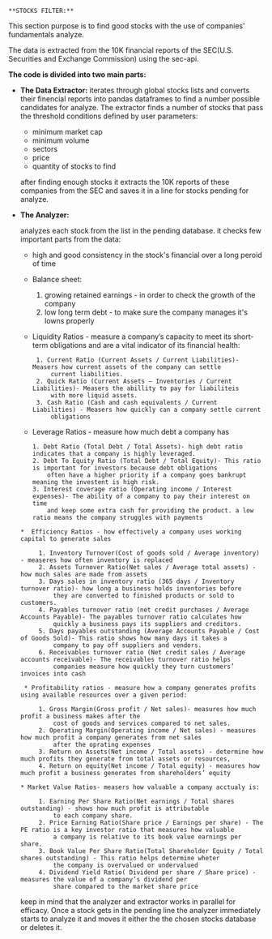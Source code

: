 `**STOCKS FILTER:**`

This section purpose is to find good stocks with the use of companies' fundamentals analyze.

The data is extracted from the 10K financial reports of the SEC(U.S. Securities and Exchange Commission)
using the sec-api.

**The code is divided into two main parts:**

* **The Data Extractor:**
  iterates through global stocks lists and converts their finencial reports into pandas dataframes to find a number possible 
  candidates for analyze. The extractor finds a number of stocks that pass the threshold conditions defined by user parameters:
    * minimum market cap
    * minimum volume
    * sectors 
    * price
    * quantity of stocks to find
   
   after finding enough stocks it extracts the 10K reports of these companies from the SEC and saves it in 
   a line for stocks pending for analyze.
  
 * **The Analyzer:**
 
    analyzes each stock from the list in the pending database. it checks few important parts from the data:
    
    
     * high and good consistency in the stock's financial over a long peroid of time
     
     * Balance sheet:
     
        1. growing retained earnings - in order to check the growth of the company
        2. low long term debt - to make sure the company manages it's lowns properly
       

     * Liquidity Ratios - measure a company’s capacity to meet its short-term obligations and are a vital
      indicator of its financial health:
              
            1. Current Ratio (Current Assets / Current Liabilities)- Measers how current assets of the company can settle
                current liabilities.
            2. Quick Ratio (Current Assets – Inventories / Current Liabilities)- Measers the abillity to pay for liabiliteis
                with more liquid assets.
            3. Cash Ratio (Cash and cash equivalents / Current Liabilities) - Measers how quickly can a company settle current
                obligations
      
      * Leverage Ratios - measure how much debt a company has
      
            1. Debt Ratio (Total Debt / Total Assets)- high debt ratio indicates that a company is highly leveraged. 
            2. Debt To Equity Ratio (Total Debt / Total Equity)- This ratio is important for investors because debt obligations 
                often have a higher priority if a company goes bankrupt meaning the investent is high risk.
            3. Interest coverage ratio (Operating income / Interest expenses)- The ability of a company to pay their interest on time 
                and keep some extra cash for providing the product. a low ratio means the company struggles with payments
            
       *  Efficiency Ratios - how effectively a company uses working capital to generate sales
        
            1. Inventory Turnover(Cost of goods sold / Average inventory) - measeres how often inventory is replaced
            2. Assets Turnover Ratio(Net sales / Average total assets) - how much sales are made from assets
            3. Days sales in inventory ratio (365 days / Inventory turnover ratio)- how long a business holds inventories before 
                they are converted to finished products or sold to customers.
            4. Payables turnover ratio (net credit purchases / Average Accounts Payable)- The payables turnover ratio calculates how 
                quickly a business pays its suppliers and creditors.
            5. Days payables outstanding (Average Accounts Payable / Cost of Goods Sold)- This ratio shows how many days it takes a 
                company to pay off suppliers and vendors.
            6. Receivables turnover ratio (Net credit sales / Average accounts receivable)- The receivables turnover ratio helps 
                companies measure how quickly they turn customers’ invoices into cash
        
        * Profitability ratios - measure how a company generates profits using available resources over a given period:
            
            1. Gross Margin(Gross profit / Net sales)- measures how much profit a business makes after the
                cost of goods and services compared to net sales.
            2. Operating Margin(Operating income / Net sales) - measures how much profit a company generates from net sales
                after the oprating expenses
            3. Return on Assets(Net income / Total assets) - determine how much profits they generate from total assets or resources,
            4. Return on equity(Net income / Total equity) - measures how much profit a business generates from shareholders’ equity
        
       * Market Value Ratios- measers how valuable a company acctualy is:
            
            1. Earning Per Share Ratio(Net earnings / Total shares outstanding) - shows how much profit is attributable 
                to each company share.
            2. Price Earning Ratio(Share price / Earnings per share) - The PE ratio is a key investor ratio that measures how valuable
                a company is relative to its book value earnings per share.
            3. Book Value Per Share Ratio(Total Shareholder Equity / Total shares outstanding) - This ratio helps determine wheter 
                the company is overvalued or undervalued
            4. Dividend Yield Ratio( Dividend per share / Share price) - measures the value of a company’s dividend per 
                share compared to the market share price
   
   
   
   keep in mind that the analyzer and extractor works in parallel for efficacy. Once a stock gets in the pending line
   the analyzer immediately starts to analyze it and moves it either the the chosen stocks database or deletes it.